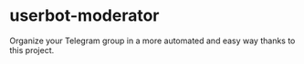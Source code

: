 # userbot-moderator
Organize your Telegram group in a more automated and easy way thanks to this project.